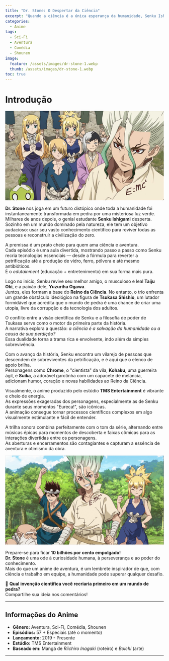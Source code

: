 ```yaml
---
title: "Dr. Stone: O Despertar da Ciência"
excerpt: "Quando a ciência é a única esperança da humanidade, Senku Ishigami lidera a reconstrução da civilização com pura genialidade. Um anime que mistura aventura, comédia e muito conhecimento."
categories:
  - Anime
tags:
  - Sci-Fi
  - Aventura
  - Comédia
  - Shounen
image:
  feature: /assets/images/dr-stone-1.webp
  thumb: /assets/images/dr-stone-1.webp
toc: true
---
```


# Introdução

![Senku Ishigami apontando para o céu, determinado a reconstruir a civilização.](/assets/images/dr-stone-1.webp)

**Dr. Stone** nos joga em um futuro distópico onde toda a humanidade foi instantaneamente transformada em pedra por uma misteriosa luz verde.  
Milhares de anos depois, o genial estudante **Senku Ishigami** desperta. Sozinho em um mundo dominado pela natureza, ele tem um objetivo audacioso: usar seu vasto conhecimento científico para reviver todas as pessoas e reconstruir a civilização do zero.

A premissa é um prato cheio para quem ama ciência e aventura.  
Cada episódio é uma aula divertida, mostrando passo a passo como Senku recria tecnologias essenciais — desde a fórmula para reverter a petrificação até a produção de vidro, ferro, pólvora e até mesmo antibióticos.  
É o *edutainment* (educação + entretenimento) em sua forma mais pura.

Logo no início, Senku revive seu melhor amigo, o musculoso e leal **Taiju Oki**, e a paixão dele, **Yuzuriha Ogawa**.  
Juntos, eles formam a base do **Reino da Ciência**. No entanto, o trio enfrenta um grande obstáculo ideológico na figura de **Tsukasa Shishio**, um lutador formidável que acredita que o mundo de pedra é uma chance de criar uma utopia, livre da corrupção e da tecnologia dos adultos.

O conflito entre a visão científica de Senku e a filosofia de poder de Tsukasa serve como o motor da primeira parte da história.  
A narrativa explora a questão: *a ciência é a salvação da humanidade ou a causa de sua perdição?*  
Essa dualidade torna a trama rica e envolvente, indo além da simples sobrevivência.

Com o avanço da história, Senku encontra um vilarejo de pessoas que descendem de sobreviventes da petrificação, e é aqui que o elenco de apoio brilha.  
Personagens como **Chrome**, o "cientista" da vila, **Kohaku**, uma guerreira ágil, e **Suika**, a adorável garotinha com um capacete de melancia, adicionam humor, coração e novas habilidades ao Reino da Ciência.

Visualmente, o anime produzido pelo estúdio **TMS Entertainment** é vibrante e cheio de energia.  
As expressões exageradas dos personagens, especialmente as de Senku durante seus momentos "Eureca!", são icônicas.  
A animação consegue tornar processos científicos complexos em algo visualmente estimulante e fácil de entender.

A trilha sonora combina perfeitamente com o tom da série, alternando entre músicas épicas para momentos de descoberta e faixas cômicas para as interações divertidas entre os personagens.  
As aberturas e encerramentos são contagiantes e capturam a essência de aventura e otimismo da obra.

![O Reino da Ciência reunido, com Senku, Chrome, Kohaku e outros personagens.](/assets/images/dr-stone-2.webp)

Prepare-se para ficar **10 bilhões por cento empolgado!**  
**Dr. Stone** é uma ode à curiosidade humana, à perseverança e ao poder do conhecimento.  
Mais do que um anime de aventura, é um lembrete inspirador de que, com ciência e trabalho em equipe, a humanidade pode superar qualquer desafio.

🔬 **Qual invenção científica você recriaria primeiro em um mundo de pedra?**  
Compartilhe sua ideia nos comentários!

---

## Informações do Anime

- **Gênero:** Aventura, Sci-Fi, Comédia, Shounen  
- **Episódios:** 57 + Especiais (até o momento)  
- **Lançamento:** 2019 - Presente  
- **Estúdio:** TMS Entertainment  
- **Baseado em:** Mangá de *Riichiro Inagaki* (roteiro) e *Boichi* (arte)

---